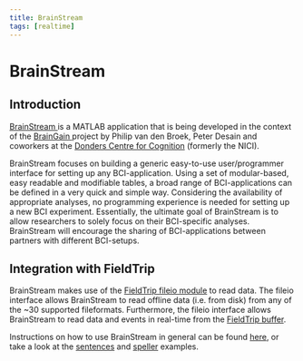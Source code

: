 ```yaml
---
title: BrainStream
tags: [realtime]
---
```


# BrainStream

## Introduction

[BrainStream ](http://www.brainstream.nu) is a MATLAB application that is being developed in the context of the [BrainGain ](http://www.braingain.nl) project by Philip van den Broek, Peter Desain and coworkers at the [Donders Centre for Cognition](http://www.ru.nl/cognition) (formerly the NICI).

BrainStream focuses on building a generic easy-to-use user/programmer interface for setting up any BCI-application. Using a set of modular-based, easy readable and modifiable tables, a broad range of BCI-applications can be defined in a very quick and simple way. Considering the availability of appropriate analyses, no programming experience is needed for setting up a new BCI experiment. Essentially, the ultimate goal of BrainStream is to allow researchers to solely focus on their BCI-specific analyses. BrainStream will encourage the sharing of BCI-applications between partners with different BCI-setups.

## Integration with FieldTrip

BrainStream makes use of the [FieldTrip fileio module](/development/module/fileio) to read data. The fileio interface allows BrainStream to read offline data (i.e. from disk) from any of the ~30 supported fileformats. Furthermore, the fileio interface allows BrainStream to read data and events in real-time from the [FieldTrip buffer](/development/realtime/buffer).

Instructions on how to use BrainStream in general can be found [here](http://www.nici.ru.nl/brainstream/twiki/bin/view/BrainStreamDocs), or take a look at the [sentences](http://www.nici.ru.nl/brainstream/twiki/bin/view/BrainStreamDocs/DocsSectionsExampleSentences) and [speller](http://www.nici.ru.nl/brainstream/twiki/bin/view/BrainStreamDocs/DocsSectionsExampleSpellerIntro) examples.
